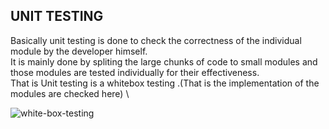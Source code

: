 ## UNIT TESTING

Basically unit testing is done to check the correctness of the individual module by the developer himself. \
It is mainly done by spliting the large chunks of code to small modules and those modules are tested individually for their effectiveness. \
That is Unit testing is a whitebox testing .(That is the implementation of the modules are checked here) \

![white-box-testing](https://user-images.githubusercontent.com/42089548/95102594-2e920900-0751-11eb-9012-c8c60a2da6de.jpg)
